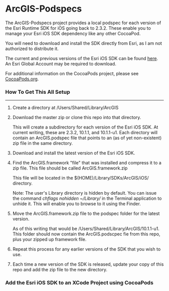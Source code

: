 ArcGIS-Podspecs
===============
The ArcGIS-Podspecs project provides a local podspec for each version of the Esri Runtime SDK for iOS going back to 2.3.2. These enable you to manage your Esri iOS SDK dependency like any other CocoaPod.

You will need to download and install the SDK directly from Esri, as I am not authorized to distribute it.

The current and previous versions of the Esri iOS SDK can be found [here](http://www.esri.com/apps/products/download/index.cfm?fuseaction=download.all#ArcGIS_Runtime_SDK_for_iOS). An Esri Global Account may be required to download.

For additional information on the CocoaPods project, please see [CocoaPods.org](http://cocoapods.org).

### How To Get This All Setup
______

1. Create a directory at /Users/Shared/Library/ArcGIS

2. Download the master zip or clone this repo into that directory. 

    This will create a subdirectory for each version of the Esri iOS SDK. At current writing, these are 2.3.2, 10.1.1, and 10.1.1-u1. Each directory will contain an ArcGIS.podspec file that points to an (as of yet non-existent) zip file in the same directory.

3. Download and install the latest version of the Esri iOS SDK.

4. Find the ArcGIS.framework "file" that was installed and compress it to a zip file. This file should be called ArcGIS.framework.zip

    This file will be located in the $(HOME)/Library/SDKs/ArcGIS/iOS/ directory.

    Note: The user's Library directory is hidden by default. You can issue the command _chflags nohidden ~/Library/_ in the Terminal application to unhide it. This will enable you to browse to it using the Finder.

5. Move the ArcGIS.framework.zip file to the podspec folder for the latest version. 

    As of this writing that would be /Users/Shared/Library/ArcGIS/10.1.1-u1. This folder should now contain the ArcGIS.podscpec fie from this repo, plus your zipped up framework file.
    
6. Repeat this process for any earlier versions of the SDK that you wish to use.

7. Each time a new version of the SDK is released, update your copy of this repo and add the zip file to the new directory.

### Add the Esri iOS SDK to an XCode Project using CocoaPods


